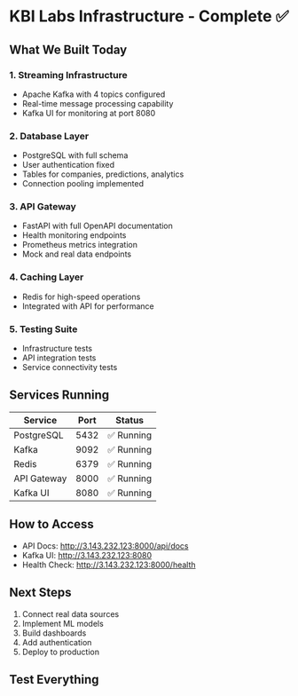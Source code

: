 # KBI Labs Infrastructure - Complete ✅

## What We Built Today

### 1. Streaming Infrastructure
- Apache Kafka with 4 topics configured
- Real-time message processing capability
- Kafka UI for monitoring at port 8080

### 2. Database Layer
- PostgreSQL with full schema
- User authentication fixed
- Tables for companies, predictions, analytics
- Connection pooling implemented

### 3. API Gateway
- FastAPI with full OpenAPI documentation
- Health monitoring endpoints
- Prometheus metrics integration
- Mock and real data endpoints

### 4. Caching Layer
- Redis for high-speed operations
- Integrated with API for performance

### 5. Testing Suite
- Infrastructure tests
- API integration tests
- Service connectivity tests

## Services Running

| Service | Port | Status |
|---------|------|--------|
| PostgreSQL | 5432 | ✅ Running |
| Kafka | 9092 | ✅ Running |
| Redis | 6379 | ✅ Running |
| API Gateway | 8000 | ✅ Running |
| Kafka UI | 8080 | ✅ Running |

## How to Access

- API Docs: http://3.143.232.123:8000/api/docs
- Kafka UI: http://3.143.232.123:8080
- Health Check: http://3.143.232.123:8000/health

## Next Steps

1. Connect real data sources
2. Implement ML models
3. Build dashboards
4. Add authentication
5. Deploy to production

## Test Everything
